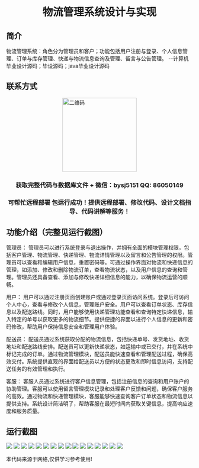 <p><h1 align="center">物流管理系统设计与实现</h1></p>

## 简介
物流管理系统：角色分为管理员和客户；功能包括用户注册与登录、个人信息管理、订单与库存管理、快递与物流信息查询及管理、留言与公告管理。    --计算机毕业设计源码；毕设源码；java毕业设计源码


## 联系方式
<img src="https://bs-1329754181.cos.ap-shanghai.myqcloud.com/wx.jpg" alt="二维码" style="display: block; margin: 0 auto;" width="200px">
<p><h3 align="center">获取完整代码与数据库文件 + 微信：bysj5151 QQ: 86050149</h3></p>
<p><h3 align="center">可帮忙远程部署 包运行成功！提供远程部署、修改代码、设计文档指导、代码讲解等服务！</h3></p>

## 功能介绍（完整见运行截图）
管理员： 管理员可以进行系统登录与退出操作，并拥有全面的模块管理权限，包括客户管理、物流管理、快递管理、物流详情管理以及留言和公告管理的权限。管理员可以查看和编辑用户信息，重置密码等。可通过操作界面对物流和快递信息的管理，如添加、修改和删除物流订单，查看物流状态，以及用户信息的查询和管理。管理员还具备查看、添加与修改快递详细信息的能力，以确保物流运营的顺畅。

用户： 用户可以通过注册页面创建账户或通过登录页面访问系统。登录后可访问个人中心，查看与修改个人信息，管理账户安全。用户可以查看订单状态、库存信息以及配送路线。同时，用户能够使用快递管理功能查看和查询特定快递信息，输入特定的单号以获取更多的物流细节。提供便捷的界面以进行个人信息的更新和密码修改，帮助用户保持信息安全和管理用户体验。

配送员： 配送员通过系统获取分配的物流信息，包括快递单号、发货地址、收货地址和配送路线安排。配送员可以更新快递状态，如运输中或已交付，并在系统中标记完成的订单。通过物流管理模块，配送员能快速查看和管理配送过程，确保高效交付。系统提供直观的界面给配送员以方便的状态更改和即时信息访问，支持配送任务的有效管理和执行。

客服： 客服人员通过系统进行客户信息管理，包括注册信息的查询和用户账户的协助管理。客服可以使用留言管理模块记录和处理客户反馈和问题，确保客户服务的高效。通过物流和快递管理模块，客服能够快速查询客户订单状态和物流信息以提供支持。系统设计简洁明了，帮助客服在最短时间内获取关键信息，提高响应速度和服务质量。


## 运行截图
![](https://bs-1329754181.cos.ap-shanghai.myqcloud.com/ssm/LogisticsManagementSystem/img/001.jpg)
![](https://bs-1329754181.cos.ap-shanghai.myqcloud.com/ssm/LogisticsManagementSystem/img/002.jpg)
![](https://bs-1329754181.cos.ap-shanghai.myqcloud.com/ssm/LogisticsManagementSystem/img/003.jpg)
![](https://bs-1329754181.cos.ap-shanghai.myqcloud.com/ssm/LogisticsManagementSystem/img/004.jpg)
![](https://bs-1329754181.cos.ap-shanghai.myqcloud.com/ssm/LogisticsManagementSystem/img/005.jpg)
![](https://bs-1329754181.cos.ap-shanghai.myqcloud.com/ssm/LogisticsManagementSystem/img/006.jpg)
![](https://bs-1329754181.cos.ap-shanghai.myqcloud.com/ssm/LogisticsManagementSystem/img/007.jpg)
![](https://bs-1329754181.cos.ap-shanghai.myqcloud.com/ssm/LogisticsManagementSystem/img/008.jpg)
![](https://bs-1329754181.cos.ap-shanghai.myqcloud.com/ssm/LogisticsManagementSystem/img/009.jpg)
![](https://bs-1329754181.cos.ap-shanghai.myqcloud.com/ssm/LogisticsManagementSystem/img/010.jpg)
![](https://bs-1329754181.cos.ap-shanghai.myqcloud.com/ssm/LogisticsManagementSystem/img/011.jpg)
![](https://bs-1329754181.cos.ap-shanghai.myqcloud.com/ssm/LogisticsManagementSystem/img/012.jpg)
![](https://bs-1329754181.cos.ap-shanghai.myqcloud.com/ssm/LogisticsManagementSystem/img/013.jpg)
![](https://bs-1329754181.cos.ap-shanghai.myqcloud.com/ssm/LogisticsManagementSystem/img/014.jpg)
![](https://bs-1329754181.cos.ap-shanghai.myqcloud.com/ssm/LogisticsManagementSystem/img/015.jpg)
![](https://bs-1329754181.cos.ap-shanghai.myqcloud.com/ssm/LogisticsManagementSystem/img/016.jpg)

<p>本代码来源于网络,仅供学习参考使用!</p>
